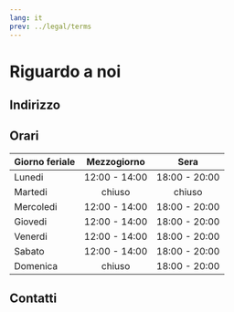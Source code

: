 ```yaml
---
lang: it
prev: ../legal/terms
---
```


# Riguardo a noi

## Indirizzo

<RestaurantAddress/>

## Orari

| Giorno feriale | Mezzogiorno   | Sera          |
| -------------- |:-------------:|:-------------:|
| Lunedi         | 12:00 - 14:00 | 18:00 - 20:00 |
| Martedi        | chiuso        | chiuso        |
| Mercoledi      | 12:00 - 14:00 | 18:00 - 20:00 |
| Giovedi        | 12:00 - 14:00 | 18:00 - 20:00 |
| Venerdi        | 12:00 - 14:00 | 18:00 - 20:00 |
| Sabato         | 12:00 - 14:00 | 18:00 - 20:00 |
| Domenica       | chiuso        | 18:00 - 20:00 |

## Contatti

<ContactUs/>
